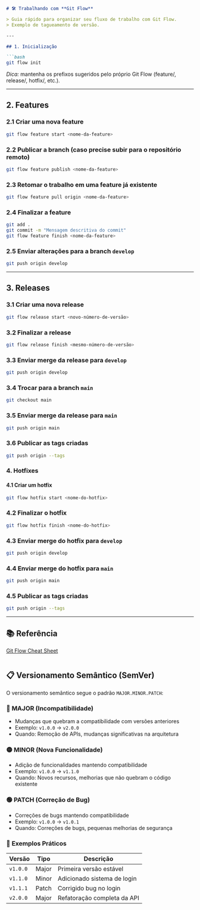 ````markdown
# 🛠️ Trabalhando com **Git Flow**

> Guia rápido para organizar seu fluxo de trabalho com Git Flow.
> Exemplo de tagueamento de versão.

---

## 1. Inicialização

```bash
git flow init
````

*Dica:* mantenha os prefixos sugeridos pelo próprio Git Flow (feature/, release/, hotfix/, etc.).

---

## 2. Features

### 2.1 Criar uma nova feature

```bash
git flow feature start <nome-da-feature>
```

### 2.2 Publicar a branch (caso precise subir para o repositório remoto)

```bash
git flow feature publish <nome-da-feature>
```

### 2.3 Retomar o trabalho em uma feature já existente

```bash
git flow feature pull origin <nome-da-feature>
```

### 2.4 Finalizar a feature

```bash
git add .
git commit -m "Mensagem descritiva do commit"
git flow feature finish <nome-da-feature>
```

### 2.5 Enviar alterações para a branch `develop`

```bash
git push origin develop
```

---

## 3. Releases

### 3.1 Criar uma nova release

```bash
git flow release start <novo-número-de-versão>
```

### 3.2 Finalizar a release

```bash
git flow release finish <mesmo-número-de-versão>
```

### 3.3 Enviar merge da release para `develop`

```bash
git push origin develop
```

### 3.4 Trocar para a branch `main`

```bash
git checkout main
```

### 3.5 Enviar merge da release para `main`

```bash
git push origin main
```

### 3.6 Publicar as tags criadas

```bash
git push origin --tags
```

### 4. Hotfixes

#### 4.1 Criar um hotfix

```bash
git flow hotfix start <nome-do-hotfix>
```

### 4.2 Finalizar o hotfix

```bash
git flow hotfix finish <nome-do-hotfix>
```
### 4.3 Enviar merge do hotfix para `develop`

```bash
git push origin develop
```

### 4.4 Enviar merge do hotfix para `main`

```bash
git push origin main
```

### 4.5 Publicar as tags criadas

```bash
git push origin --tags
```

---

## 📚 Referência

[Git Flow Cheat Sheet](https://danielkummer.github.io/git-flow-cheatsheet/)

```
```

## 📋 Versionamento Semântico (SemVer)

O versionamento semântico segue o padrão `MAJOR.MINOR.PATCH`:

### 🔴 **MAJOR** (Incompatibilidade)
- Mudanças que quebram a compatibilidade com versões anteriores
- Exemplo: `v1.0.0` → `v2.0.0`
- Quando: Remoção de APIs, mudanças significativas na arquitetura

### 🟡 **MINOR** (Nova Funcionalidade)
- Adição de funcionalidades mantendo compatibilidade
- Exemplo: `v1.0.0` → `v1.1.0`
- Quando: Novos recursos, melhorias que não quebram o código existente

### 🟢 **PATCH** (Correção de Bug)
- Correções de bugs mantendo compatibilidade
- Exemplo: `v1.0.0` → `v1.0.1`
- Quando: Correções de bugs, pequenas melhorias de segurança

### 📝 **Exemplos Práticos**

| Versão | Tipo | Descrição |
|--------|------|-----------|
| `v1.0.0` | Major | Primeira versão estável |
| `v1.1.0` | Minor | Adicionado sistema de login |
| `v1.1.1` | Patch | Corrigido bug no login |
| `v2.0.0` | Major | Refatoração completa da API |
